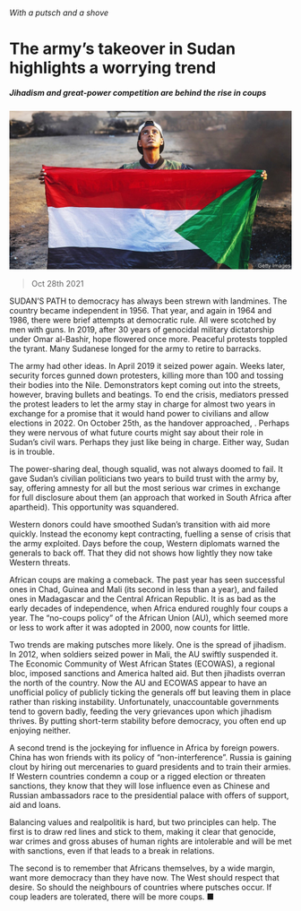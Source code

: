 ###### With a putsch and a shove

# The army’s takeover in Sudan highlights a worrying trend 

##### Jihadism and great-power competition are behind the rise in coups 

![image](images/20211030_LDP001_0.jpg) 

> Oct 28th 2021 

SUDAN’S PATH to democracy has always been strewn with landmines. The country became independent in 1956. That year, and again in 1964 and 1986, there were brief attempts at democratic rule. All were scotched by men with guns. In 2019, after 30 years of genocidal military dictatorship under Omar al-Bashir, hope flowered once more. Peaceful protests toppled the tyrant. Many Sudanese longed for the army to retire to barracks.

The army had other ideas. In April 2019 it seized power again. Weeks later, security forces gunned down protesters, killing more than 100 and tossing their bodies into the Nile. Demonstrators kept coming out into the streets, however, braving bullets and beatings. To end the crisis, mediators pressed the protest leaders to let the army stay in charge for almost two years in exchange for a promise that it would hand power to civilians and allow elections in 2022. On October 25th, as the handover approached, . Perhaps they were nervous of what future courts might say about their role in Sudan’s civil wars. Perhaps they just like being in charge. Either way, Sudan is in trouble.


The power-sharing deal, though squalid, was not always doomed to fail. It gave Sudan’s civilian politicians two years to build trust with the army by, say, offering amnesty for all but the most serious war crimes in exchange for full disclosure about them (an approach that worked in South Africa after apartheid). This opportunity was squandered.

Western donors could have smoothed Sudan’s transition with aid more quickly. Instead the economy kept contracting, fuelling a sense of crisis that the army exploited. Days before the coup, Western diplomats warned the generals to back off. That they did not shows how lightly they now take Western threats.

African coups are making a comeback. The past year has seen successful ones in Chad, Guinea and Mali (its second in less than a year), and failed ones in Madagascar and the Central African Republic. It is as bad as the early decades of independence, when Africa endured roughly four coups a year. The “no-coups policy” of the African Union (AU), which seemed more or less to work after it was adopted in 2000, now counts for little.

Two trends are making putsches more likely. One is the spread of jihadism. In 2012, when soldiers seized power in Mali, the AU swiftly suspended it. The Economic Community of West African States (ECOWAS), a regional bloc, imposed sanctions and America halted aid. But then jihadists overran the north of the country. Now the AU and ECOWAS appear to have an unofficial policy of publicly ticking the generals off but leaving them in place rather than risking instability. Unfortunately, unaccountable governments tend to govern badly, feeding the very grievances upon which jihadism thrives. By putting short-term stability before democracy, you often end up enjoying neither.

A second trend is the jockeying for influence in Africa by foreign powers. China has won friends with its policy of “non-interference”. Russia is gaining clout by hiring out mercenaries to guard presidents and to train their armies. If Western countries condemn a coup or a rigged election or threaten sanctions, they know that they will lose influence even as Chinese and Russian ambassadors race to the presidential palace with offers of support, aid and loans.

Balancing values and realpolitik is hard, but two principles can help. The first is to draw red lines and stick to them, making it clear that genocide, war crimes and gross abuses of human rights are intolerable and will be met with sanctions, even if that leads to a break in relations.

The second is to remember that Africans themselves, by a wide margin, want more democracy than they have now. The West should respect that desire. So should the neighbours of countries where putsches occur. If coup leaders are tolerated, there will be more coups. ■

